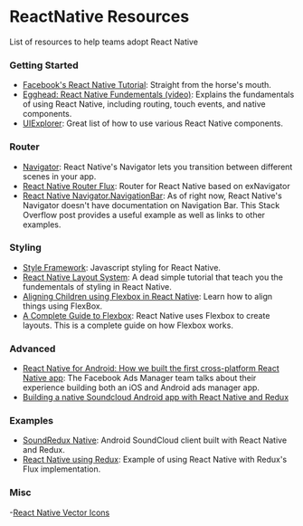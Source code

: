# ReactNative Resources
List of resources to help teams adopt React Native

### Getting Started
- [Facebook's React Native Tutorial](https://facebook.github.io/react-native/docs/tutorial.html): Straight from the horse's mouth.
- [Egghead: React Native Fundementals (video)](https://egghead.io/series/react-native-fundamentals): Explains the fundamentals of using React Native, including routing, touch events, and native components.
- [UIExplorer](https://github.com/facebook/react-native/tree/60b56455c4b30cbd0cb29790a7751329576ae8d6/Examples/UIExplorer): Great list of how to use various React Native components. 

### Router
- [Navigator](https://facebook.github.io/react-native/docs/navigator.html): React Native's Navigator lets you transition between different scenes in your app.  
- [React Native Router Flux](https://github.com/aksonov/react-native-router-flux): Router for React Native based on exNavigator
- [React Native Navigator.NavigationBar](http://stackoverflow.com/questions/33680794/react-native-navigator-navigationbar-where-are-the-docs): As of right now, React Native's Navigator doesn't have documentation on Navigation Bar. This Stack Overflow post provides a useful example as well as links to other examples. 

### Styling
- [Style Framework](https://facebook.github.io/react-native/docs/style.html): Javascript styling for React Native.
- [React Native Layout System](http://moduscreate.com/react-native-layout-system/): A dead simple tutorial that teach you the fundementals of styling in React Native.
- [Aligning Children using Flexbox in React Native](http://moduscreate.com/react-native-layout-system/): Learn how to align things using FlexBox.
- [A Complete Guide to Flexbox](https://css-tricks.com/snippets/css/a-guide-to-flexbox/): React Native uses Flexbox to create layouts. This is a complete guide on how Flexbox works. 

### Advanced
- [React Native for Android: How we built the first cross-platform React Native app](https://code.facebook.com/posts/1189117404435352/react-native-for-android-how-we-built-the-first-cross-platform-react-native-app/?__mref=message_bubble): The Facebook Ads Manager team talks about their experience building both an iOS and Android ads manager app. 
- [Building a native Soundcloud Android app with React Native and Redux](https://wiredcraft.com/blog/native-soundcloud-android-app/)

### Examples
- [SoundRedux Native](https://github.com/fraserxu/soundredux-native): Android SoundCloud client built with React Native and Redux.
- [React Native using Redux](https://github.com/alinz/example-react-native-redux):  Example of using React Native with Redux's Flux implementation.

### Misc
-[React Native Vector Icons](https://github.com/oblador/react-native-vector-icons)
